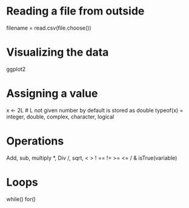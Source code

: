 # Reading a file from outside
filename = read.csv(file.choose())

# Visualizing the data
ggplot2

# Assigning a value
x <- 2L # L not given number by default is stored as double
typeof(x) = integer, double, complex, character, logical

# Operations
Add, sub, multiply *, Div /, sqrt, < > ! == != >= <= / & isTrue(variable)

# Loops
while()
for()

